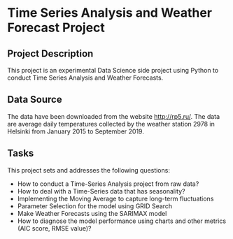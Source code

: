 # Time Series Analysis and Weather Forecast Project

## Project Description
This project is an experimental Data Science side project using Python to conduct Time Series Analysis and Weather Forecasts.

## Data Source
The data have been downloaded from the website http://rp5.ru/. The data are average daily temperatures collected by the weather station 2978 in Helsinki from January 2015 to September 2019.

## Tasks

This project sets and addresses the following questions: 
* How to conduct a Time-Series Analysis project from raw data?
* How to deal with a Time-Series data that has seasonality?
* Implementing the Moving Average to capture long-term fluctuations
* Parameter Selection for the model using GRID Search
* Make Weather Forecasts using the SARIMAX model
* How to diagnose the model performance using charts and other metrics (AIC score, RMSE value)?


